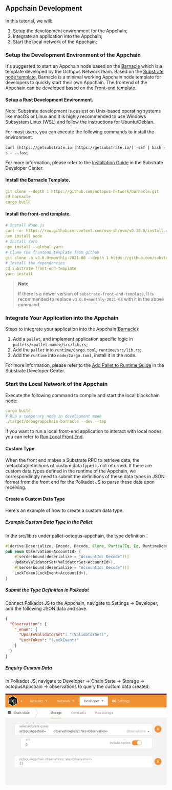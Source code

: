 ## Appchain Development

In this tutorial, we will:

1. Setup the development environment for the Appchain;
2. Integrate an application into the Appchain;
3. Start the local network of the Appchain;

### Setup the Development Environment of the Appchain

It's suggested to start an Appchain node based on the [Barnacle](https://github.com/octopus-network/barnacle) which is a template developed by the Octopus Network team. Based on the [Substrate node template](https://github.com/substrate-developer-hub/substrate-node-template), Barnacle is a minimal working Appchain node template for developers to quickly start their own Appchain. The frontend of the Appchain can be developed based on the [Front-end template](https://github.com/substrate-developer-hub/substrate-front-end-template).

#### Setup a Rust Development Environment.

Note: Substrate development is easiest on Unix-based operating systems like macOS or Linux and it is highly recommended to use Windows Subsystem Linux (WSL) and follow the instructions for Ubuntu/Debian.

For most users, you can execute the following commands to install the environment.

`curl [https://getsubstrate.io](https://getsubstrate.io/) -sSf | bash -s - --fast`

For more information, please refer to the [Installation Guide](https://substrate.dev/docs/en/knowledgebase/getting-started/) in the Substrate Developer Center.

#### Install the Barnacle Template.

```yaml
git clone --depth 1 https://github.com/octopus-network/barnacle.git
cd barnacle
cargo build
```

#### Install the front-end template.

```yaml
# Install Node.js
curl -o- https://raw.githubusercontent.com/nvm-sh/nvm/v0.38.0/install.sh | bash
nvm install node
# Install Yarn
npm install --global yarn
# Clone the frontend template from github
git clone -b v3.0.0+monthly-2021-08 --depth 1 https://github.com/substrate-developer-hub/substrate-front-end-template
# Install the dependencies
cd substrate-front-end-template
yarn install
```

> **Note**
>
> If there is a newer version of `substrate-front-end-template`, It is recommended to replace `v3.0.0+monthly-2021-08` with it in the above command.

### Integrate Your Application into the Appchain

Steps to integrate your application into the Appchain([Barnacle](https://github.com/octopus-network/barnacle)):

1. Add a `pallet`, and implement application specific logic in `pallets/<pallet-name>/src/lib.rs`;
2. Add the `pallet` into `runtime/Cargo.toml`, `runtime/src/lib.rs`;
3. Add the `runtime` into `node/Cargo.toml`, install it in the node.

For more information, please refer to the [Add Pallet to Runtime Guide](https://substrate.dev/docs/en/tutorials/add-a-pallet/) in the Substrate Developer Center.

### Start the Local Network of the Appchain

Execute the following command to compile and start the local blockchain node:

```yaml
cargo build
# Run a temporary node in development mode
./target/debug/appchain-barnacle --dev --tmp
```

If you want to run a local front-end application to interact with local nodes, you can refer to [Run Local Front End](https://substrate.dev/docs/en/tutorials/create-your-first-substrate-chain/interact#start-the-front-end-template).

#### Custom Type

When the front end makes a Substrate RPC to retrieve data, the metadata(definitions of custom data type) is not returned. If there are custom data types defined in the runtime of the Appchain, we correspondingly need to submit the definitions of these data types in JSON format from the front end for the Polkadot JS to parse these data upon receiving.

#### Create a Custom Data Type
Here's an example of how to create a custom data type.
##### Example Custom Data Type in the Pallet
In the src/lib.rs under pallet-octopus-appchain, the type definition：
```rust
#[derive(Deserialize, Encode, Decode, Clone, PartialEq, Eq, RuntimeDebug)]
pub enum Observation<AccountId> {
	#[serde(bound(deserialize = "AccountId: Decode"))]
	UpdateValidatorSet(ValidatorSet<AccountId>),
	#[serde(bound(deserialize = "AccountId: Decode"))]
	LockToken(LockEvent<AccountId>),
}
```

##### Submit the Type Definition in Polkadot
Connect Polkadot JS to the Appchain, navigate to Settings -> Developer, add the following JSON data and save.
```json
{
  "Observation": {
    "_enum": {
      "UpdateValidatorSet": "(ValidatorSet)",
      "LockToken": "(LockEvent)"
    }
  }
}
```

##### Enquiry Custom Data
In Polkadot JS, navigate to Developer -> Chain State -> Storage -> octopusAppchain -> observations to query the custom data created:

![EnquiryCustomData](../guides/query_customized_type.png)

